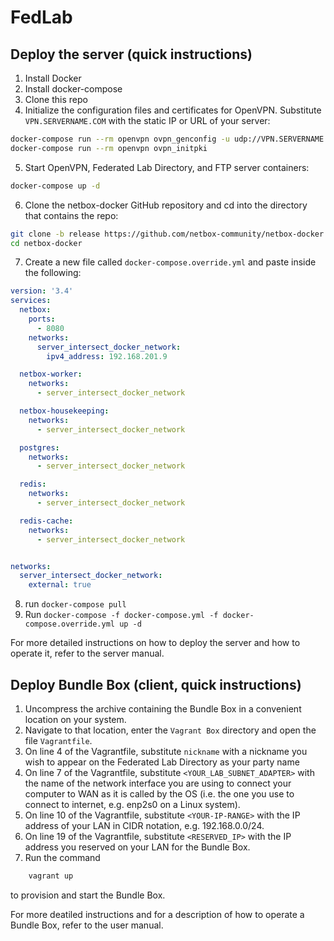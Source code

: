 # FedLab

## Deploy the server (quick instructions)
1. Install Docker
2. Install docker-compose
3. Clone this repo
4. Initialize the configuration files and certificates for OpenVPN. Substitute `VPN.SERVERNAME.COM` with the static IP or URL of your server:
```BASH
docker-compose run --rm openvpn ovpn_genconfig -u udp://VPN.SERVERNAME.COM -p "route 192.168.201.0 255.255.255.0"
docker-compose run --rm openvpn ovpn_initpki
```
5. Start OpenVPN, Federated Lab Directory, and FTP server containers:
```BASH
docker-compose up -d
```
6. Clone the netbox-docker GitHub repository and cd into the directory that contains the repo:
```BASH
git clone -b release https://github.com/netbox-community/netbox-docker.git
cd netbox-docker
```
7. Create a new file called `docker-compose.override.yml` and paste inside the following:
```YAML
version: '3.4'
services:
  netbox:
    ports:
      - 8080
    networks:
      server_intersect_docker_network:
        ipv4_address: 192.168.201.9

  netbox-worker:
    networks:
      - server_intersect_docker_network

  netbox-housekeeping:
    networks:
      - server_intersect_docker_network

  postgres:
    networks:
      - server_intersect_docker_network

  redis:
    networks:
      - server_intersect_docker_network

  redis-cache:
    networks:
      - server_intersect_docker_network


networks:
  server_intersect_docker_network:
    external: true
```
8. run `docker-compose pull`
9. Run `docker-compose -f docker-compose.yml -f docker-compose.override.yml up -d`

For more detailed instructions on how to deploy the server and how to operate it, refer to the server manual.

## Deploy Bundle Box (client, quick instructions)
1. Uncompress the archive containing the Bundle Box in a convenient location on your system.
2. Navigate to that location, enter the `Vagrant Box` directory and open the file `Vagrantfile`.
3. On line 4 of the Vagrantfile, substitute `nickname` with a nickname you wish to appear on the Federated Lab Directory as your party name
4. On line 7 of the Vagrantfile, substitute `<YOUR_LAB_SUBNET_ADAPTER>` with the name of the network interface you are using to connect your computer to WAN as it is called by the OS (i.e. the one you use to connect to internet, e.g. enp2s0 on a Linux system).
5. On line 10 of the Vagrantfile, substitute `<YOUR-IP-RANGE>` with the IP address of your LAN in CIDR notation, e.g. 192.168.0.0/24.
6. On line 19 of the Vagrantfile, substitute `<RESERVED_IP>` with the IP address you reserved on your LAN for the Bundle Box.
7. Run the command
```BASH
    vagrant up
```
to provision and start the Bundle Box.
    
For more deatiled instructions and for a description of how to operate a Bundle Box, refer to the user manual.

